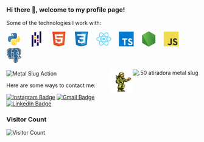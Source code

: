 ### Hi there 👋, welcome to my profile page!

<!-- Você pode adicionar uma breve introdução aqui -->

Some of the technologies I work with:
<p align="left">
  <img src="https://raw.githubusercontent.com/devicons/devicon/master/icons/python/python-original.svg" alt="Python" width="40" height="40" style="margin-right: 15px;"/>
  <img src="https://raw.githubusercontent.com/devicons/devicon/master/icons/pandas/pandas-original.svg" alt="Pandas" width="40" height="40" style="margin-right: 15px;"/>
  <img src="https://raw.githubusercontent.com/devicons/devicon/master/icons/html5/html5-original.svg" alt="HTML" width="40" height="40" style="margin-right: 15px;"/>
  <img src="https://raw.githubusercontent.com/devicons/devicon/master/icons/css3/css3-original.svg" alt="CSS" width="40" height="40" style="margin-right: 15px;"/>
  <img src="https://raw.githubusercontent.com/devicons/devicon/master/icons/react/react-original.svg" alt="React" width="40" height="40" style="margin-right: 15px;"/>
  <img src="https://raw.githubusercontent.com/devicons/devicon/master/icons/typescript/typescript-original.svg" alt="TypeScript" width="40" height="40" style="margin-right: 15px;"/>
  <img src="https://raw.githubusercontent.com/devicons/devicon/master/icons/nodejs/nodejs-original.svg" alt="Node.js" width="40" height="40" style="margin-right: 15px;"/>
  <img src="https://raw.githubusercontent.com/devicons/devicon/master/icons/javascript/javascript-original.svg" alt="JavaScript" width="40" height="40" style="margin-right: 15px;"/>
  <img src="https://raw.githubusercontent.com/devicons/devicon/master/icons/postgresql/postgresql-original.svg" alt="PostgreSQL" width="40" height="40" style="margin-right: 15px;"/>
</p>


<img align="right" alt=".50 atiradora metal slug" height="220" src="https://media.giphy.com/media/nWj8AZ4mLeja8/giphy.gif">

<img align="right" alt="Metal Slug Soldado" height="60" src="https://github.com/lanario/lanario/blob/main/atiradormetalslug-ezgif.com-rotate.gif">

<img align="center" alt="Metal Slug Action" height="60" src="https://media.giphy.com/media/SDPYGZbzpE2fC/giphy.gif">





Here are some ways to contact me:

[![Instagram Badge](https://img.shields.io/badge/Instagram-E4405F?style=for-the-badge&logo=instagram&logoColor=white)](https://www.instagram.com/alan.barr0s?igsh=MTZ5OTVnMDJrY2RrdA==)
[![Gmail Badge](https://img.shields.io/badge/Gmail-D14836?style=for-the-badge&logo=gmail&logoColor=white)](mailto:alanbarros.dev15@gmail.com)
[![LinkedIn Badge](https://img.shields.io/badge/LinkedIn-0077B5?style=for-the-badge&logo=linkedin&logoColor=white)](https://www.linkedin.com/in/alan-barrosdev15/)

### Visitor Count
![Visitor Count](https://profile-counter.glitch.me/lanario/count.svg)
